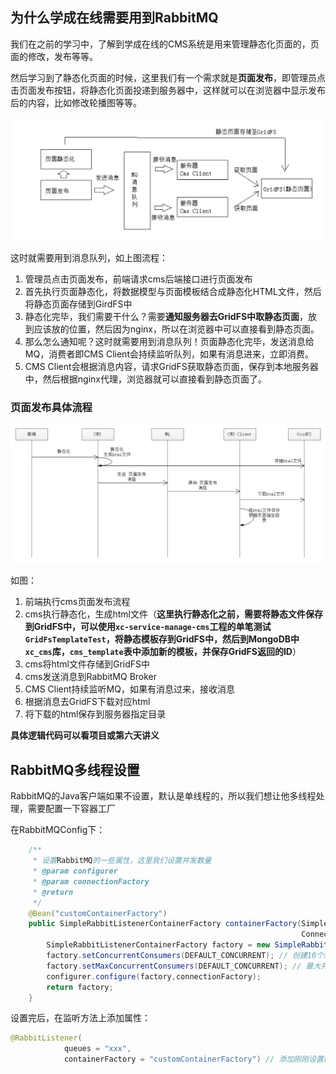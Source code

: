 ## 为什么学成在线需要用到RabbitMQ

我们在之前的学习中，了解到学成在线的CMS系统是用来管理静态化页面的，页面的修改，发布等等。

然后学习到了静态化页面的时候，这里我们有一个需求就是**页面发布**，即管理员点击页面发布按钮，将静态化页面投递到服务器中，这样就可以在浏览器中显示发布后的内容，比如修改轮播图等等。

![1582352522474](../image/1582352522474.png)

这时就需要用到消息队列，如上图流程：

1. 管理员点击页面发布，前端请求cms后端接口进行页面发布
2. 首先执行页面静态化，将数据模型与页面模板结合成静态化HTML文件，然后将静态页面存储到GirdFS中
3. 静态化完毕，我们需要干什么？需要**通知服务器去GridFS中取静态页面**，放到应该放的位置，然后因为nginx，所以在浏览器中可以直接看到静态页面。
4. 那么怎么通知呢？这时就需要用到消息队列！页面静态化完毕，发送消息给MQ，消费者即CMS Client会持续监听队列，如果有消息进来，立即消费。
5. CMS Client会根据消息内容，请求GridFS获取静态页面，保存到本地服务器中，然后根据nginx代理，浏览器就可以直接看到静态页面了。



### 页面发布具体流程

![1582440323789](../image/1582440323789.png)

如图：

1. 前端执行cms页面发布流程
2. cms执行静态化，生成html文件（**这里执行静态化之前，需要将静态文件保存到GridFS中，可以使用`xc-service-manage-cms`工程的单笔测试`GridFsTemplateTest`，将静态模板存到GridFS中，然后到MongoDB中`xc_cms`库，`cms_template`表中添加新的模板，并保存GridFS返回的ID**）
3. cms将html文件存储到GridFS中
4. cms发送消息到RabbitMQ Broker
5. CMS Client持续监听MQ，如果有消息过来，接收消息
6. 根据消息去GridFS下载对应html
7. 将下载的html保存到服务器指定目录

**具体逻辑代码可以看项目或第六天讲义**



## RabbitMQ多线程设置

RabbitMQ的Java客户端如果不设置，默认是单线程的，所以我们想让他多线程处理，需要配置一下容器工厂

在RabbitMQConfig下：

```java
	/**
     * 设置RabbitMQ的一些属性，这里我们设置并发数量
     * @param configurer
     * @param connectionFactory
     * @return
     */
    @Bean("customContainerFactory")
    public SimpleRabbitListenerContainerFactory containerFactory(SimpleRabbitListenerContainerFactoryConfigurer configurer,
                                                                 ConnectionFactory connectionFactory){
        SimpleRabbitListenerContainerFactory factory = new SimpleRabbitListenerContainerFactory();
        factory.setConcurrentConsumers(DEFAULT_CONCURRENT); // 创建10个线程等待执行
        factory.setMaxConcurrentConsumers(DEFAULT_CONCURRENT); // 最大并发数
        configurer.configure(factory,connectionFactory);
        return factory;
    }	
```

设置完后，在监听方法上添加属性：

```java
@RabbitListener(
            queues = "xxx",
            containerFactory = "customContainerFactory") // 添加刚刚设置的容器工厂
```

